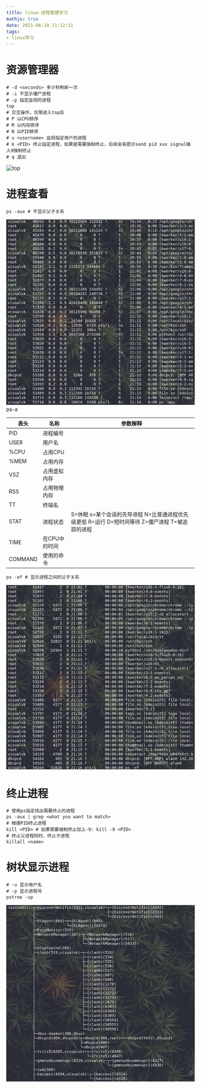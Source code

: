 ```yaml
---
title: linux-进程管理学习
mathjs: true
date: 2021-06-10 21:12:11
tags:
- linux学习
---
```


# 资源管理器

```shell
# -d <seconds> 多少秒刷新一次
# -i 不显示僵尸进程
# -p 指定监视的进程
top
# 交互操作，仅限进入top后
# P 以CPU排序
# M 以内存排序
# N 以PID排序
# u <username> 监视指定用户的进程
# k <PID> 终止指定进程，如果是需要强制终止，后续会有提示send pid xxx signal输入9强制终止
# q 退出
```

![top](./linux-learn-process/top.png)

# 进程查看

```shell
ps -aux # 不显示父子关系
```

![ps-aux](./linux-learn-process/ps-aux.png)ps-a

| 表头    | 名称          | 参数解释                                                     |
| ------- | ------------- | ------------------------------------------------------------ |
| PID     | 进程编号      |                                                              |
| USER    | 用户名        |                                                              |
| %CPU    | 占用CPU       |                                                              |
| %MEM    | 占用内存      |                                                              |
| VSZ     | 占用虚拟内存  |                                                              |
| RSS     | 占用物理内存  |                                                              |
| TT      | 终端名        |                                                              |
| STAT    | 进程状态      | S=休眠 s=某个会话的先导进程 N=比普通进程优先级更低 R=运行 D=短时间等待 Z=僵尸进程 T=被追踪的进程 |
| TIME    | 在CPU中的时间 |                                                              |
| COMMAND | 使用的命令    |                                                              |

```shell
ps -ef # 显示进程之间的父子关系
```

![ps-ef](./linux-learn-process/ps-ef.png)

# 终止进程

```shell
# 使用ps指定找出需要终止的进程
ps -aux | grep <what you want to match>
# 根据PID终止进程
kill <PID> # 如果需要强制终止加上-9: kill -9 <PID>
# 终止父进程同时，终止子进程
killall <name>
```

# 树状显示进程

```shell
# -u 显示用户名
# -p 显示进程号
pstree -up
```

![pstree-up](./linux-learn-process/pstree-up.png)

